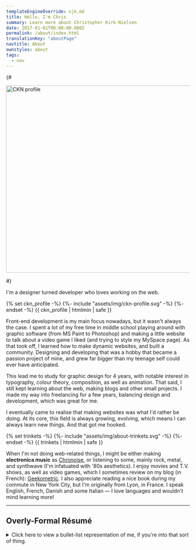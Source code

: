 ```yaml
---
templateEngineOverride: njk,md
title: Hello, I'm Chris
summary: Learn more about Christopher Kirk-Nielsen
date: 2017-01-01T00:00:00.000Z
permalink: /about/index.html
translationKey: "aboutPage"
navtitle: About
ownstyles: about
tags:
  - nav
---
```


{# <div class="u-posRelative u-beforeCover u-afterCover u-floatRight u-displayInlineBlock u-marginBlockEnd--half u-marginInlineStart u-bg--currentColor about__image">
  <img src="/assets/img/profile.jpg" alt="CKN profile" width="512" height="512" class="u-zIndex--1 u-posRelative" onload="this.parentElement.className+=' about__image--loaded'">
</div> #}

<p class="u-textLarger u-fontBold">I'm a designer turned developer who loves working on the web.</p>

<div class="about__profile u-posRelative u-floatRight u-marginBlock--double u-marginInlineStart">
  {% set ckn_profile -%}
  {%- include "assets/img/ckn-profile.svg" -%}
  {%- endset -%}
  {{ ckn_profile | htmlmin | safe }}
</div>

Front-end development is my main focus nowadays, but it wasn't always the case. I spent a lot of my free time in middle school playing around with graphic software (from MS Paint to Photoshop) and making a little website to talk about a video game I liked (and trying to style my MySpace page). As that took off, I learned how to make dynamic websites, and built a community. Designing and developing that was a hobby that became a passion project of mine, and grew far bigger than my teenage self could ever have anticipated.

This lead me to study for graphic design for 4 years, with notable interest in typography, colour theory, composition, as well as animation. That said, I still kept learning about the web, making blogs and other small projects. I made my way into freelancing for a few years, balancing design and development, which was great for me.

I eventually came to realise that making websites was what I'd rather be doing. At its core, this field is always growing, evolving, which means I can always learn new things. And that got me hooked.

<div class="u-floatClear u-displayFlex u-flex--center">
  {% set trinkets -%}
  {%- include "assets/img/about-trinkets.svg" -%}
  {%- endset -%}
  {{ trinkets | htmlmin | safe }}
</div>

When I'm not doing web-related things, I might be either making **electronica music** as [Chronoise](https://chronoise.com), or listening to some, mainly rock, metal, and synthwave (I'm infatuated with '80s aesthetics). I enjoy movies and T.V. shows, as well as video games, which I sometimes review on my blog (in French): [Geekometric](https://geekometric.com). I also appreciate reading a nice book during my commute in New York City, but I'm originally from Lyon, in France. I speak English, French, Danish and some Italian — I love languages and wouldn't mind learning more!

<hr>

## Overly-Formal Résumé

<details class="u-flow">
<summary class="fluid-type">Click here to view a bullet-list representation of me, if you're into that sort of thing.</summary>

<div>

### Skills

- **Development:** HTML5, CSS, JavaScript, PHP (OOP, WordPress), MySQL
- **Tools:** Git, Gulp, JAMstack (static sites with Hugo or Eleventy, on Netlify)
- **Design:** Photoshop, Illustrator, InDesign, Sketch
- **Motion Design:** After Effects, Premiere Pro, Cinema 4D

### Experience

- **2020:** senior front-end developer at MOJO PSG
- **2018–2019:** front-end developer at MOJO PSG
- **2015–2018:** freelance activity in digital marketing

### Education

- **2015:** Digital Transformation Certificate from HEC Paris
- **2014–2015:** motion design studies at e-artsup Paris
- **2011–2014:** graphic design studies at e-artsup Lyon

### Languages

- **English:** fluent
- **French:** fluent
- **Danish:** fluent
- **Italian:** intermediate
- *Also reads Cyrillic, Hiragana and Katakana*

### Interests

- **Daily intake:** tea or coffee, music, books, video games, movies, and T.V. shows
- **Geekometric:** personal blog reviewing movies, music, and games (since 2013)
- **Chronoise:** creating electronica music (since 2010)

### Legal Documents

- **Work:** United States "Green Card" holder

### Online

- [Twitter: @ckirknielsen](https://twitter.com/ckirknielsen)
- [GitHub: chriskirknielsen](https://github.com/chriskirknielsen)
- [CodePen: chriskirknielsen](https://codepen.io/chriskirknielsen)
- [Geekometric](https://geekometric.com) (static site built with Hugo, running on Netlify)
- [Chronoise](https://chronoise.com)

</div>
</details>